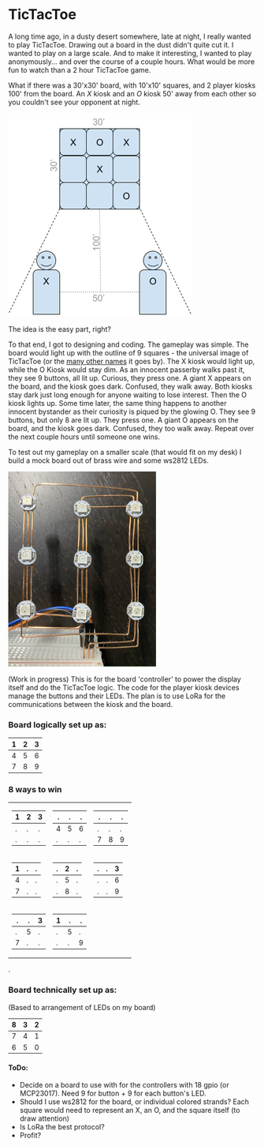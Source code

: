 # TicTacToe
A long time ago, in a dusty desert somewhere, late at night, I really wanted to play TicTacToe. Drawing out a board in the dust didn't quite cut it. I wanted to play on a large scale. And to make it interesting, I wanted to play anonymously... and over the course of a couple hours. What would be more fun to watch than a 2 hour TicTacToe game.

What if there was a 30'x30' board, with 10'x10' squares, and 2 player kiosks 100' from the board. An *X* kiosk and an *O* kiosk 50' away from each other so you couldn't see your opponent at night. 

![](https://github.com/stoph/tictactoe-ws2812/blob/assets/TTT_setup.png?raw=true)

The idea is the easy part, right?

To that end, I got to designing and coding. The gameplay was simple. The board would light up with the outline of 9 squares - the universal image of TicTacToe (or the [many other names](https://en.wikipedia.org/wiki/Tic-tac-toe#History) it goes by). The X kiosk would light up, while the O Kiosk would stay dim. As an innocent passerby walks past it, they see 9 buttons, all lit up. Curious, they press one. A giant X appears on the board, and the kiosk goes dark. Confused, they walk away. Both kiosks stay dark just long enough for anyone waiting to lose interest. Then the O kiosk lights up. Some time later, the same thing happens to another innocent bystander as their curiosity is piqued by the glowing O. They see 9 buttons, but only 8 are lit up. They press one. A giant O appears on the board, and the kiosk goes dark. Confused, they too walk away. Repeat over the next couple hours until someone one wins.

To test out my gameplay on a smaller scale (that would fit on my desk) I build a mock board out of brass wire and some ws2812 LEDs. 

![](https://github.com/stoph/tictactoe-ws2812/blob/assets/TTT_tester.png?raw=true)

(Work in progress) This is for the board 'controller' to power the display itself and do the TicTacToe logic. The code for the player kiosk devices manage the buttons and their LEDs. The plan is to use LoRa for the communications between the kiosk and the board.


### Board logically set up as:

| 1 | 2 | 3 |
|---|---|---|
| 4 | 5 | 6 |
| 7 | 8 | 9 |

### 8 ways to win
<table>
<tr>
<td>

| 1 | 2 | 3 |
|---|---|---|
| . | . | . |
| . | . | . |
</td>
<td>

| . | . | . |
|---|---|---|
| 4 | 5 | 6 |
| . | . | . |
</td>

<td>

| . | . | . |
|---|---|---|
| . | . | . |
| 7 | 8 | 9 |
</td>
</tr><tr>
<td>

| 1 | . | . |
|---|---|---|
| 4 | . | . |
| 7 | . | . |
</td>
<td>

| . | 2 | . |
|---|---|---|
| . | 5 | . |
| . | 8 | . |
</td>
<td>

| . | . | 3 |
|---|---|---|
| . | . | 6 |
| . | . | 9 |
</td>

</tr>
<tr>
<td>

| . | . | 3 |
|---|---|---|
| . | 5 | . |
| 7 | . | . |
</td>
<td>

| 1 | . | . |
|---|---|---|
| . | 5 | . |
| . | . | 9 |
</td>
</tr></table>.

### Board technically set up as:
(Based to arrangement of LEDs on my board)

| 8 | 3 | 2 |
|---|---|---|
| 7 | 4 | 1 |
| 6 | 5 | 0 |

#### ToDo:
- Decide on a board to use with for the controllers with 18 gpio (or MCP23017). Need 9 for button + 9 for each button's LED.
- Should I use ws2812 for the board, or individual colored strands? Each square would need to represent an X, an O, and the square itself (to draw attention)
- Is LoRa the best protocol?
- Profit?
 